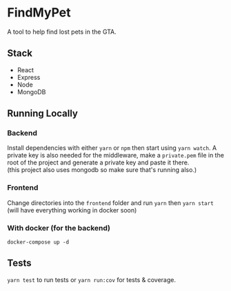 # FindMyPet

A tool to help find lost pets in the GTA.

## Stack

- React
- Express
- Node
- MongoDB

## Running Locally

### Backend

Install dependencies with either `yarn` or `npm` then start using `yarn watch`. A private key is also needed for the middleware, make a `private.pem` file in the root of the project and generate a private key and paste it there.  
(this project also uses mongodb so make sure that's running also.)

### Frontend

Change directories into the `frontend` folder and run `yarn` then `yarn start` (will have everything working in docker soon)

### With docker (for the backend)

`docker-compose up -d`

## Tests

`yarn test` to run tests or `yarn run:cov` for tests & coverage.
